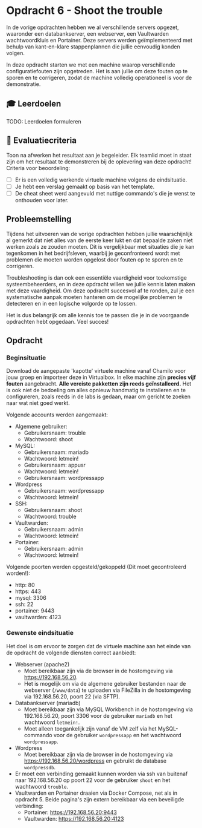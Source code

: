 # Opdracht 6 - Shoot the trouble

In de vorige opdrachten hebben we al verschillende servers opgezet, waaronder een databankserver, een webserver, een Vaultwarden wachtwoordkluis en Portainer. Deze servers werden geïmplementeerd met behulp van kant-en-klare stappenplannen die jullie eenvoudig konden volgen.

In deze opdracht starten we met een machine waarop verschillende configuratiefouten zijn opgetreden. Het is aan jullie om deze fouten op te sporen en te corrigeren, zodat de machine volledig operationeel is voor de demonstratie.

## :mortar_board: Leerdoelen

TODO: Leerdoelen formuleren

## :memo: Evaluatiecriteria

Toon na afwerken het resultaat aan je begeleider. Elk teamlid moet in staat zijn om het resultaat te demonstreren bij de oplevering van deze opdracht! Criteria voor beoordeling:

- [ ] Er is een volledig werkende virtuele machine volgens de eindsituatie.
- [ ] Je hebt een verslag gemaakt op basis van het template.
- [ ] De cheat sheet werd aangevuld met nuttige commando's die je wenst te onthouden voor later.

## Probleemstelling

Tijdens het uitvoeren van de vorige opdrachten hebben jullie waarschijnlijk al gemerkt dat niet alles van de eerste keer lukt en dat bepaalde zaken niet werken zoals ze zouden moeten. Dit is vergelijkbaar met situaties die je kan tegenkomen in het bedrijfsleven, waarbij je geconfronteerd wordt met problemen die moeten worden opgelost door fouten op te sporen en te corrigeren.

Troubleshooting is dan ook een essentiële vaardigheid voor toekomstige systeembeheerders, en in deze opdracht willen we jullie kennis laten maken met deze vaardigheid. Om deze opdracht succesvol af te ronden, zul je een systematische aanpak moeten hanteren om de mogelijke problemen te detecteren en in een logische volgorde op te lossen.

Het is dus belangrijk om alle kennis toe te passen die je in de voorgaande opdrachten hebt opgedaan. Veel succes!

## Opdracht

### Beginsituatie

Download de aangepaste 'kapotte' virtuele machine vanaf Chamilo voor jouw groep en importeer deze in Virtualbox. In elke machine zijn **precies vijf fouten** aangebracht. **Alle vereiste pakketten zijn reeds geïnstalleerd.** Het is ook niet de bedoeling om alles opnieuw handmatig te installeren en te configureren, zoals reeds in de labs is gedaan, maar om gericht te zoeken naar wat niet goed werkt.

Volgende accounts werden aangemaakt:
- Algemene gebruiker:
  - Gebruikersnaam: trouble
  - Wachtwoord: shoot
- MySQL:
  - Gebruikersnaam: mariadb
  - Wachtwoord: letmein!
  - Gebruikersnaam: appusr
  - Wachtwoord: letmein!
  - Gebruikersnaam: wordpressapp
- Wordpress    
  - Gebruikersnaam: wordpressapp
  - Wachtwoord: letmein!
- SSH:
  - Gebruikersnaam: shoot
  - Wachtwoord: trouble
- Vaultwarden:
  - Gebruikersnaam: admin
  - Wachtwoord: letmein!
- Portainer:
  - Gebruikersnaam: admin
  - Wachtwoord: letmein!

Volgende poorten werden opgesteld/gekoppeld (Dit moet gecontroleerd worden!):
- http: 80
- https: 443
- mysql: 3306
- ssh: 22
- portainer: 9443
- vaultwarden: 4123
 
### Gewenste eindsituatie

Het doel is om ervoor te zorgen dat de virtuele machine aan het einde van de opdracht de volgende diensten correct aanbiedt:

- Webserver (apache2)
  - Moet bereikbaar zijn via de browser in de hostomgeving via <https://192.168.56.20>.
  - Het is mogelijk om via de algemene gebruiker bestanden naar de webserver (`/www/data`) te uploaden via FileZilla in de hostomgeving via 192.168.56.20, poort 22 (via SFTP).
- Databankserver (mariadb)
  - Moet bereikbaar zijn via MySQL Workbench in de hostomgeving via 192.168.56.20, poort 3306 voor de gebruiker `mariadb` en het wachtwoord `letmein!`.
  - Moet alleen toegankelijk zijn vanaf de VM zelf via het MySQL-commando voor de gebruiker `wordpressapp` en het wachtwoord `wordpressapp`.
- Wordpress
  - Moet bereikbaar zijn via de browser in de hostomgeving via <https://192.168.56.20/wordpress> en gebruikt de database `wordpressdb`.
- Er moet een verbinding gemaakt kunnen worden via ssh van buitenaf naar 192.168.56.20 op poort 22 voor de gebruiker `shoot` en het wachtwoord `trouble`.
- Vaultwarden en Portainer draaien via Docker Compose, net als in opdracht 5. Beide pagina's zijn extern bereikbaar via een beveiligde verbinding:
  - Portainer: <https://192.168.56.20:9443>
  - Vaultwarden: <https://192.168.56.20:4123>
